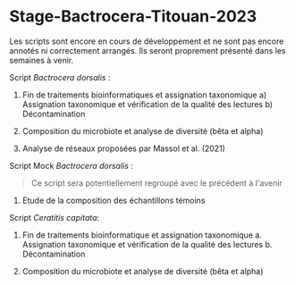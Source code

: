 # Stage-Bactrocera-Titouan-2023
Les scripts sont encore en cours de développement et ne sont pas encore annotés ni correctement arrangés. Ils seront proprement présenté dans les semaines à venir. 

Script _Bactrocera dorsalis_ :

1) Fin de traitements bioinformatiques et assignation taxonomique
   a) Assignation taxonomique et vérification de la qualité des lectures 
   b) Décontamination

2) Composition du microbiote et analyse de diversité (bêta et alpha)

3) Analyse de réseaux proposées par Massol et al. (2021)

Script Mock _Bactrocera dorsalis_ :
> Ce script sera potentiellement regroupé avec le précédent à l'avenir 

1) Etude de la composition des échantillons témoins

Script _Ceratitis capitata_:

1) Fin de traitements bioinformatique et assignation taxonomique
a. Assignation taxonomique et vérification de la qualité des lectures
b. Décontamination

2) Composition du microbiote et analyse de diversité (bêta et alpha)
